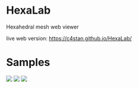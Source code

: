 # HexaLab
Hexahedral mesh web viewer

live web version: https://c4stan.github.io/HexaLab/

# Samples
![](http://i.imgur.com/3tQURRs.png)
![](http://i.imgur.com/pAEcTFY.png)
![](http://i.imgur.com/YFyj50g.png)